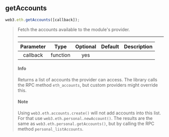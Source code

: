 ## getAccounts
```js
web3.eth.getAccounts([callback]);
```
> Fetch the accounts available to the module's provider.
> <hr>
>
> | Parameter | Type | Optional | Default | Description |
> |:-:|:-:|:-:|:-:|:-:|
> | callback | function | yes |  |  |
>
> #### Info
> Returns a list of accounts the provider can access.
> The library calls the RPC method `eth_accounts`, but custom providers might override this.
>
> #### Note
> Using `web3.eth.accounts.create()` will not add accounts into this list.
> For that use `web3.eth.personal.newAccount()`.
> The results are the same as `web3.eth.personal.getAccounts()`, but by calling the RPC method `personal_listAccounts`.
